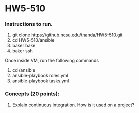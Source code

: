 # HW5-510

### Instructions to run.

1. git clone https://github.ncsu.edu/tnanda/HW5-510.git
2. cd HW5-510/ansible
3. baker bake
4. baker ssh

Once inside VM, run the following commands
1. cd /ansible
2. ansible-playbook roles.yml
3. ansible-playbook tasks.yml

### Concepts (20 points):

1. Explain continuous integration. How is it used on a project?




